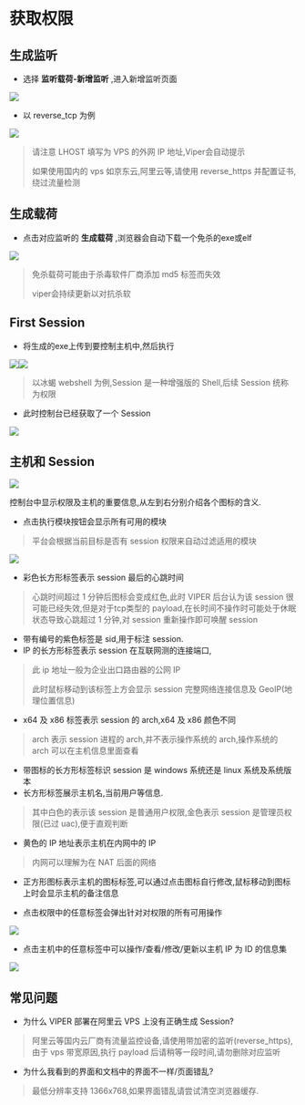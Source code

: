 # 获取权限

## 生成监听

+ 选择 **监听载荷-新增监听** ,进入新增监听页面

![](img\first_session\1.webp)

+ 以 reverse_tcp 为例

![](img\first_session\2.webp)

> 请注意 LHOST 填写为 VPS 的外网 IP 地址,Viper会自动提示
>
> 如果使用国内的 vps 如京东云,阿里云等,请使用 reverse_https 并配置证书,绕过流量检测
>

## 生成载荷

+ 点击对应监听的 **生成载荷** ,浏览器会自动下载一个免杀的exe或elf

![](img\first_session\3.webp)

> 免杀载荷可能由于杀毒软件厂商添加 md5 标签而失效
>
> viper会持续更新以对抗杀软
>

## First Session

+ 将生成的exe上传到要控制主机中,然后执行

![](img\first_session\4.webp)![](img\first_session\5.webp)



> 以冰蝎 webshell 为例,Session 是一种增强版的 Shell,后续 Session 统称为权限
>

+ 此时控制台已经获取了一个 Session

![](img\first_session\6.webp)

## 主机和 Session

![](img\first_session\7.webp)

控制台中显示权限及主机的重要信息,从左到右分别介绍各个图标的含义.

+ 点击执行模块按钮会显示所有可用的模块

> 平台会根据当前目标是否有 session 权限来自动过滤适用的模块
>

![](img\first_session\8.webp)

+ 彩色长方形标签表示 session 最后的心跳时间

> 心跳时间超过 1 分钟后图标会变成红色,此时 VIPER 后台认为该 session 很可能已经失效,但是对于tcp类型的 payload,在长时间不操作时可能处于休眠状态导致心跳超过 1 分钟,对 session 重新操作即可唤醒
> session
>

+ 带有编号的紫色标签是 sid,用于标注 session.
+ IP 的长方形标签表示 session 在互联网测的连接端口,

> 此 ip 地址一般为企业出口路由器的公网 IP
>
> 此时鼠标移动到该标签上方会显示 session 完整网络连接信息及 GeoIP(地理位置信息)
>

+ x64 及 x86 标签表示 session 的 arch,x64 及 x86 颜色不同

> arch 表示 session 进程的 arch,并不表示操作系统的 arch,操作系统的 arch 可以在主机信息里面查看
>

+ 带图标的长方形标签标识 session 是 windows 系统还是 linux 系统及系统版本
+ 长方形标签展示主机名,当前用户等信息.

> 其中白色的表示该 session 是普通用户权限,金色表示 session 是管理员权限(已过 uac),便于直观判断
>

+ 黄色的 IP 地址表示主机在内网中的 IP

> 内网可以理解为在 NAT 后面的网络
>

+ 正方形图标表示主机的图标标签,可以通过点击图标自行修改,鼠标移动到图标上时会显示主机的备注信息


+ 点击权限中的任意标签会弹出针对对权限的所有可用操作

![](img\first_session\9.webp)

+ 点击主机中的任意标签中可以操作/查看/修改/更新以主机 IP 为 ID 的信息集

![](img\first_session\10.webp)

## 常见问题

+ 为什么 VIPER 部署在阿里云 VPS 上没有正确生成 Session?

> 阿里云等国内云厂商有流量监控设备,请使用带加密的监听(reverse_https),由于 vps 带宽原因,执行 payload 后请稍等一段时间,请勿删除对应监听
>

+ 为什么我看到的界面和文档中的界面不一样/页面错乱?

> 最低分辨率支持 1366x768,如果界面错乱请尝试清空浏览器缓存.
